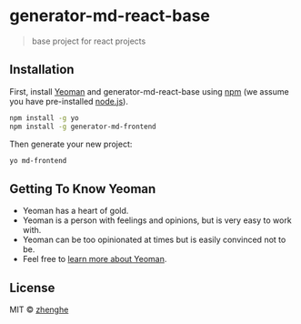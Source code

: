 # generator-md-react-base
> base project for react projects

## Installation

First, install [Yeoman](http://yeoman.io) and generator-md-react-base using [npm](https://www.npmjs.com/) (we assume you have pre-installed [node.js](https://nodejs.org/)).

```bash
npm install -g yo
npm install -g generator-md-frontend
```

Then generate your new project:

```bash
yo md-frontend
```

## Getting To Know Yeoman

 * Yeoman has a heart of gold.
 * Yeoman is a person with feelings and opinions, but is very easy to work with.
 * Yeoman can be too opinionated at times but is easily convinced not to be.
 * Feel free to [learn more about Yeoman](http://yeoman.io/).

## License

MIT © [zhenghe](https://github.com/ZhengHe-MD)
